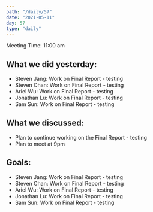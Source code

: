 ```yaml
---
path: "/daily/57"
date: "2021-05-11"
day: 57
type: "daily"
---
```


<!-- Output copied to clipboard! -->


Meeting Time: 11:00 am


## What we did yesterday:



*   Steven Jang: Work on Final Report - testing
*   Steven Chan: Work on Final Report - testing
*   Ariel Wu: Work on Final Report - testing
*   Jonathan Lu: Work on Final Report - testing
*   Sam Sun: Work on Final Report - testing


## What we discussed:



*   Plan to continue working on the Final Report - testing
*   Plan to meet at 9pm


## Goals:



*   Steven Jang: Work on Final Report - testing
*   Steven Chan: Work on Final Report - testing
*   Ariel Wu: Work on Final Report - testing
*   Jonathan Lu: Work on Final Report - testing
*   Sam Sun: Work on Final Report - testing